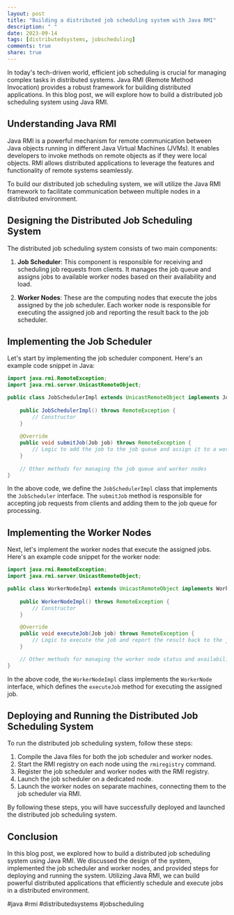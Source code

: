 ```yaml
---
layout: post
title: "Building a distributed job scheduling system with Java RMI"
description: " "
date: 2023-09-14
tags: [distributedsystems, jobscheduling]
comments: true
share: true
---
```


In today's tech-driven world, efficient job scheduling is crucial for managing complex tasks in distributed systems. Java RMI (Remote Method Invocation) provides a robust framework for building distributed applications. In this blog post, we will explore how to build a distributed job scheduling system using Java RMI.

## Understanding Java RMI

Java RMI is a powerful mechanism for remote communication between Java objects running in different Java Virtual Machines (JVMs). It enables developers to invoke methods on remote objects as if they were local objects. RMI allows distributed applications to leverage the features and functionality of remote systems seamlessly.

To build our distributed job scheduling system, we will utilize the Java RMI framework to facilitate communication between multiple nodes in a distributed environment.

## Designing the Distributed Job Scheduling System

The distributed job scheduling system consists of two main components:

1. **Job Scheduler**: This component is responsible for receiving and scheduling job requests from clients. It manages the job queue and assigns jobs to available worker nodes based on their availability and load.

2. **Worker Nodes**: These are the computing nodes that execute the jobs assigned by the job scheduler. Each worker node is responsible for executing the assigned job and reporting the result back to the job scheduler.

## Implementing the Job Scheduler

Let's start by implementing the job scheduler component. Here's an example code snippet in Java:

```java
import java.rmi.RemoteException;
import java.rmi.server.UnicastRemoteObject;

public class JobSchedulerImpl extends UnicastRemoteObject implements JobScheduler {
    
    public JobSchedulerImpl() throws RemoteException {
        // Constructor
    }
    
    @Override
    public void submitJob(Job job) throws RemoteException {
        // Logic to add the job to the job queue and assign it to a worker node
    }
    
    // Other methods for managing the job queue and worker nodes
}
```

In the above code, we define the `JobSchedulerImpl` class that implements the `JobScheduler` interface. The `submitJob` method is responsible for accepting job requests from clients and adding them to the job queue for processing.

## Implementing the Worker Nodes

Next, let's implement the worker nodes that execute the assigned jobs. Here's an example code snippet for the worker node:

```java
import java.rmi.RemoteException;
import java.rmi.server.UnicastRemoteObject;

public class WorkerNodeImpl extends UnicastRemoteObject implements WorkerNode {
    
    public WorkerNodeImpl() throws RemoteException {
        // Constructor
    }

    @Override
    public void executeJob(Job job) throws RemoteException {
        // Logic to execute the job and report the result back to the job scheduler
    }

    // Other methods for managing the worker node status and availability
}
```

In the above code, the `WorkerNodeImpl` class implements the `WorkerNode` interface, which defines the `executeJob` method for executing the assigned job.

## Deploying and Running the Distributed Job Scheduling System

To run the distributed job scheduling system, follow these steps:

1. Compile the Java files for both the job scheduler and worker nodes.
2. Start the RMI registry on each node using the `rmiregistry` command.
3. Register the job scheduler and worker nodes with the RMI registry.
4. Launch the job scheduler on a dedicated node.
5. Launch the worker nodes on separate machines, connecting them to the job scheduler via RMI.

By following these steps, you will have successfully deployed and launched the distributed job scheduling system.

## Conclusion

In this blog post, we explored how to build a distributed job scheduling system using Java RMI. We discussed the design of the system, implemented the job scheduler and worker nodes, and provided steps for deploying and running the system. Utilizing Java RMI, we can build powerful distributed applications that efficiently schedule and execute jobs in a distributed environment.

#java #rmi #distributedsystems #jobscheduling